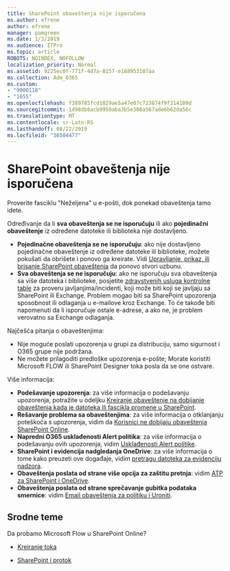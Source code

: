```yaml
---
title: SharePoint obaveštenja nije isporučena
ms.author: efrene
author: efrene
manager: pamgreen
ms.date: 1/3/2019
ms.audience: ITPro
ms.topic: article
ROBOTS: NOINDEX, NOFOLLOW
localization_priority: Normal
ms.assetid: 9225ec0f-771f-4d7a-8157-e188953107aa
ms.collection: Adm_O365
ms.custom:
- "9000118"
- "1655"
ms.openlocfilehash: f389785fcd1029ae5a47e07c723874f9f214109d
ms.sourcegitcommit: 1d98db8acb9959aba3b5e308a567ade6b62da56c
ms.translationtype: MT
ms.contentlocale: sr-Latn-RS
ms.lasthandoff: 08/22/2019
ms.locfileid: "36504477"
---
```

# <a name="sharepoint-alert-notifications-not-delivered"></a>SharePoint obaveštenja nije isporučena

Proverite fasciklu "Neželjena" u e-pošti, dok ponekad obaveštenja tamo idete.

Određivanje da li **sva obaveštenja se ne isporučuju** ili ako **pojedinačni obaveštenje** iz određene datoteke ili biblioteka nije dostavljeno.

- **Pojedinačne obaveštenja se ne isporučuju**: ako nije dostavljeno pojedinačne obaveštenje iz određene datoteke ili biblioteke, možete pokušati da obrišete i ponovo ga kreirate. Vidi [Upravljanje, prikaz, ili brisanje SharePoint obaveštenja](https://support.office.com/article/manage-view-or-delete-sharepoint-alerts-99dfb19c-9a90-4a8c-aba1-aa8c8afb0de2?ui=en-US&rs=en-US&ad=US#ID0EAADAAA=Online) da ponovo stvori uzbunu.
- **Sva obaveštenja se ne isporučuju**: ako ne isporučuju sva obaveštenja sa više datoteka i biblioteke, posjetite [zdravstvenih usluga kontrolne table](https://admin.microsoft.com/AdminPortal/Home#/servicehealth) za proveru javljanjima/incidenti, koji može biti koji se javljaju sa SharePoint ili Exchange. Problem mogao biti sa SharePoint upozorenja sposobnost ili odlaganja u e-mailove kroz Exchange. To će takođe biti napomenuti da li isporučuje ostale e-adrese, a ako ne, je problem verovatno sa Exchange odlaganja.

Najčešća pitanja o obaveštenjima:

- Nije moguće poslati upozorenja u grupi za distribuciju, samo sigurnost i O365 grupe nije podržana.
- Ne možete prilagoditi predloške upozorenja e-pošte; Morate koristiti Microsoft FLOW ili SharePoint Designer toka posla da se one ostvare.

Više informacija:

- **Podešavanje upozorenja**: za više informacija o podešavanju upozorenja, potražite u odeljku [Kreiranje obaveštenje na dobijanje obaveštenja kada je datoteka ili fascikla promene u SharePoint](https://support.office.com/article/create-an-alert-to-get-notified-when-a-file-or-folder-changes-in-sharepoint-e5a79e7b-a146-46da-a9ef-d65409ba8918).
- **Rešavanje problema sa obaveštenjima**: za više informacija o otklanjanju poteškoća s upozorenja, vidim da [Korisnici ne dobijaju obaveštenja SharePoint Online](https://docs.microsoft.com/sharepoint/support/sites/no-alert-notifications).
- **Napredni O365 usklađenosti Alert politika**: za više informacija o podešavanju ovih upozorenja, vidim [Usklađenosti Alert politike](https://docs.microsoft.com/office365/securitycompliance/alert-policies).
- **SharePoint i evidencija nadgledanja OneDrive**: za više informacija o tome kako preuzeti ove događaje, vidim [pretragu datoteka za evidenciju nadzora](https://docs.microsoft.com/office365/securitycompliance/search-the-audit-log-in-security-and-compliance#search-the-audit-log).
- **Obaveštenja poslata od strane više opcija za zaštitu pretnja**: vidim [ATP za SharePoint i OneDrive](https://docs.microsoft.com/office365/securitycompliance/atp-for-spo-odb-and-teams).
- **Obaveštenja poslata od strane sprečavanje gubitka podataka smernice**: vidim [Email obaveštenja za politiku i Uroniti](https://docs.microsoft.com/office365/securitycompliance/use-notifications-and-policy-tips).

## <a name="related-topics"></a>Srodne teme

Da probamo Microsoft Flow u SharePoint Online?

- [Kreiranje toka](https://support.office.com/article/create-a-flow-for-a-list-or-library-in-sharepoint-online-or-onedrive-for-business-a9c3e03b-0654-46af-a254-20252e580d01)

- [SharePoint i protok](https://flow.microsoft.com/en-us/blog/sharepoint-and-flow/)
